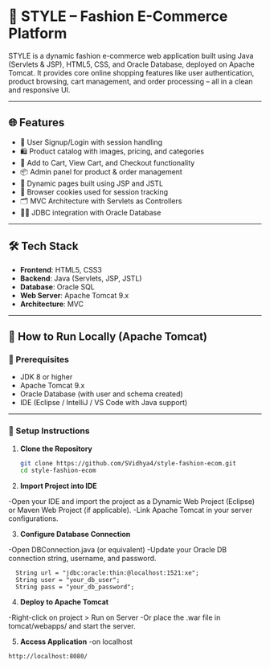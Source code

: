 # 👗 STYLE – Fashion E-Commerce Platform

STYLE is a dynamic fashion e-commerce web application built using Java (Servlets & JSP), HTML5, CSS, and Oracle Database, deployed on Apache Tomcat. It provides core online shopping features like user authentication, product browsing, cart management, and order processing – all in a clean and responsive UI.

---

## 🌐 Features

- 🔐 User Signup/Login with session handling
- 🛍️ Product catalog with images, pricing, and categories
- 🛒 Add to Cart, View Cart, and Checkout functionality
- 📦 Admin panel for product & order management
- 📄 Dynamic pages built using JSP and JSTL
- 🍪 Browser cookies used for session tracking
- 🗂️ MVC Architecture with Servlets as Controllers
- 🧑‍💻 JDBC integration with Oracle Database

---

## 🛠️ Tech Stack

- **Frontend**: HTML5, CSS3
- **Backend**: Java (Servlets, JSP, JSTL)
- **Database**: Oracle SQL
- **Web Server**: Apache Tomcat 9.x
- **Architecture**: MVC

---

## 🚀 How to Run Locally (Apache Tomcat)

### 📁 Prerequisites

- JDK 8 or higher
- Apache Tomcat 9.x
- Oracle Database (with user and schema created)
- IDE (Eclipse / IntelliJ / VS Code with Java support)

---


### 🧩 Setup Instructions

1. **Clone the Repository**
   ```bash
   git clone https://github.com/SVidhya4/style-fashion-ecom.git
   cd style-fashion-ecom

2. **Import Project into IDE**

  -Open your IDE and import the project as a Dynamic Web Project (Eclipse) or Maven Web Project (if applicable).
  -Link Apache Tomcat in your server configurations.
  
3. **Configure Database Connection**
   
  -Open DBConnection.java (or equivalent)
  -Update your Oracle DB connection string, username, and password.
  ```
    String url = "jdbc:oracle:thin:@localhost:1521:xe";
    String user = "your_db_user";
    String pass = "your_db_password";
  ```

4. **Deploy to Apache Tomcat**

  -Right-click on project > Run on Server
  -Or place the .war file in tomcat/webapps/ and start the server.

5. **Access Application**
  -on localhost
  ```
  http://localhost:8080/
